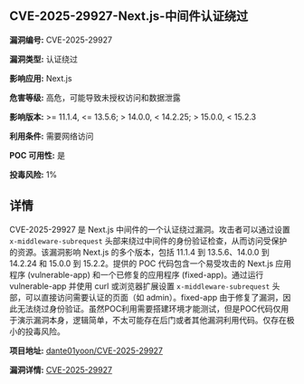 ## CVE-2025-29927-Next.js-中间件认证绕过

**漏洞编号:** CVE-2025-29927

**漏洞类型:** 认证绕过

**影响应用:** Next.js

**危害等级:** 高危，可能导致未授权访问和数据泄露

**影响版本:** >= 11.1.4, <= 13.5.6; > 14.0.0, < 14.2.25; > 15.0.0, < 15.2.3

**利用条件:** 需要网络访问

**POC 可用性:** 是

**投毒风险:** 1%

## 详情

CVE-2025-29927 是 Next.js 中间件的一个认证绕过漏洞。攻击者可以通过设置 `x-middleware-subrequest` 头部来绕过中间件的身份验证检查，从而访问受保护的资源。该漏洞影响 Next.js 的多个版本，包括 11.1.4 到 13.5.6、14.0.0 到 14.2.24 和 15.0.0 到 15.2.2。提供的 POC 代码包含一个易受攻击的 Next.js 应用程序 (vulnerable-app) 和一个已修复的应用程序 (fixed-app)。通过运行 vulnerable-app 并使用 curl 或浏览器扩展设置 `x-middleware-subrequest` 头部，可以直接访问需要认证的页面（如 admin）。fixed-app 由于修复了漏洞，因此无法绕过身份验证。虽然POC利用需要搭建环境才能测试，但是POC代码仅用于演示漏洞本身，逻辑简单，不太可能存在后门或者其他漏洞利用代码。仅存在极小的投毒风险。

**项目地址:** [dante01yoon/CVE-2025-29927](https://github.com/dante01yoon/CVE-2025-29927)

**漏洞详情:** [CVE-2025-29927](https://nvd.nist.gov/vuln/detail/CVE-2025-29927)
